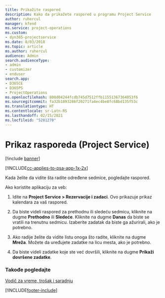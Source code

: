 ```yaml
---
title: Prikažite raspored
description: Kako da prikažete raspored u programu Project Service
author: ruhercul
manager: kfend
ms.service: project-operations
ms.custom:
- dyn365-projectservice
ms.date: 8/03/2018
ms.topic: article
ms.author: ruhercul
audience: Admin
search.audienceType:
- admin
- customizer
- enduser
search.app:
- D365CE
- D365PS
- ProjectOperations
ms.openlocfilehash: 800d04244fcdb745d7512ffb11551367364053f6
ms.sourcegitcommit: fa32b1893286f20271fa4ec4be8fc68bd135f53c
ms.translationtype: HT
ms.contentlocale: sr-Latn-RS
ms.lasthandoff: 02/15/2021
ms.locfileid: "5281270"
---
```

# <a name="view-your-schedule-project-service"></a>Prikaz rasporeda (Project Service)

[!include [banner](../includes/psa-now-project-operations.md)]

[!INCLUDE[cc-applies-to-psa-app-1x-2x](../includes/cc-applies-to-psa-app-1x-2x.md)]

Kada želite da vidite šta radite određene sedmice, pogledajte raspored.  
  
 Ako koristite aplikaciju za veb:  
  
1.  Idite na **Project Service > Rezervacije i zadaci**. Ovo prikazuje prikaz kalendara za vaš raspored.  
  
2.  Da biste videli raspored za prethodnu ili sledeću sedmicu, kliknite na dugme **Prethodno** ili **Sledeće**. Kliknite na dugme **Danas** da biste se vratili na trenutnu sedmicu. Izaberite zadatak da biste ga ažurirali, ako je potrebno.  
  
3.  Ako radije želite da vidite listu onoga što radite, kliknite na dugme **Mreža**. Možete da uređujete zadatke na licu mesta, ako je potrebno.  
  
4.  Da biste videli zadatke koje ste već dovršili, kliknite na dugme **Prikaži dovršene zadatke**.  
  
### <a name="see-also"></a>Takođe pogledajte  
 [Vodič za vreme, trošak i saradnju](../psa/time-expense-collaboration-guide.md)


[!INCLUDE[footer-include](../includes/footer-banner.md)]
